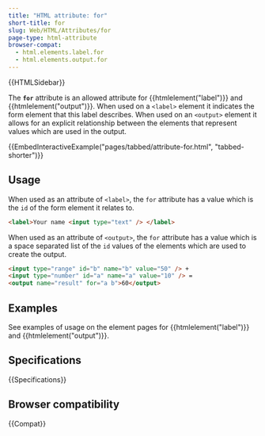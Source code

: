 ```yaml
---
title: "HTML attribute: for"
short-title: for
slug: Web/HTML/Attributes/for
page-type: html-attribute
browser-compat:
  - html.elements.label.for
  - html.elements.output.for
---
```


{{HTMLSidebar}}

The **`for`** attribute is an allowed attribute for {{htmlelement("label")}} and {{htmlelement("output")}}. When used on a `<label>` element it indicates the form element that this label describes. When used on an `<output>` element it allows for an explicit relationship between the elements that represent values which are used in the output.

{{EmbedInteractiveExample("pages/tabbed/attribute-for.html", "tabbed-shorter")}}

## Usage

When used as an attribute of `<label>`, the `for` attribute has a value which is the `id` of the form element it relates to.

```html
<label>Your name <input type="text" /> </label>
```

When used as an attribute of `<output>`, the `for` attribute has a value which is a space separated list of the `id` values of the elements which are used to create the output.

```html
<input type="range" id="b" name="b" value="50" /> +
<input type="number" id="a" name="a" value="10" /> =
<output name="result" for="a b">60</output>
```

## Examples

See examples of usage on the element pages for {{htmlelement("label")}} and {{htmlelement("output")}}.

## Specifications

{{Specifications}}

## Browser compatibility

{{Compat}}
